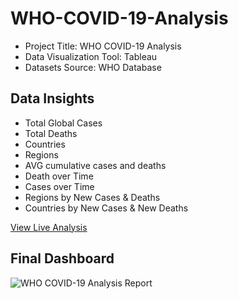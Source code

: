 # WHO-COVID-19-Analysis

- Project Title: WHO COVID-19 Analysis
- Data Visualization Tool: Tableau
- Datasets Source: WHO Database

## Data Insights
- Total Global Cases
- Total Deaths
- Countries
- Regions
- AVG cumulative cases and deaths
- Death over Time
- Cases over Time
- Regions by New Cases & Deaths
- Countries by New Cases & New Deaths


[View Live Analysis](https://public.tableau.com/views/WHOCOVID-19AnalysisReport/Dashboard1?:language=en-US&:sid=&:redirect=auth&:display_count=n&:origin=viz_share_link)

## Final Dashboard

![WHO COVID-19 Analysis Report](https://github.com/user-attachments/assets/50b3e459-4bf6-44e8-a27c-fc3615f875d4)

